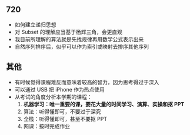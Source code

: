 ## 720
- 如何建立递归思想
- 对 Subset 的理解应当基于杨辉三角，会更直观
- 我目前所理解的算法就是先找规律再用数学公式表示出来
- 自然序列排序后，似乎可以作为索引或映射去排序其他序列
## 其他
- 有时候觉得课程难反而意味着较高的智力，因为思考得过于深入
- 可以通过 USB 把 iPhone 作为热点使用
- 从考试的角度分析本学期的课程：
	1. **机器学习：唯一重要的课，要花大量的时间学习、演算、实操和抠 PPT**
	2. 算法：听得懂即可，不要过于深究
	3. 全栈：听得懂即可，甚至不要抠 PPT
	4. 网课：按时完成作业